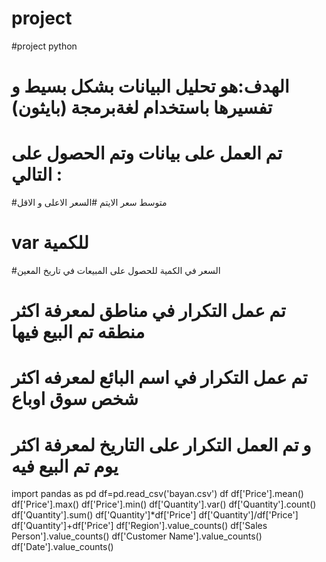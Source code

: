 # project
#project python
# الهدف:هو تحليل البيانات بشكل بسيط و تفسيرها باستخدام لغةبرمجة (بايثون)



# تم العمل على بيانات وتم الحصول على التالي :
#متوسط سعر الايتم
#السعر الاعلى و الاقل 
# var للكمية
#السعر في الكمية للحصول على المبيعات في تاريخ المعين 
# تم عمل التكرار في مناطق لمعرفة اكثر منطقه تم البيع فيها 
# تم عمل التكرار في اسم البائع لمعرفه اكثر شخص سوق اوباع 
# و تم العمل التكرار على التاريخ لمعرفة اكثر يوم تم البيع فيه

import pandas as pd 
df=pd.read_csv('bayan.csv')
df
df['Price'].mean()
df['Price'].max()
df['Price'].min()
df['Quantity'].var()
df['Quantity'].count()
df['Quantity'].sum()
df['Quantity']*df['Price']
df['Quantity']/df['Price']
df['Quantity']+df['Price']
df['Region'].value_counts()
df['Sales Person'].value_counts()
df['Customer Name'].value_counts()
df['Date'].value_counts()
